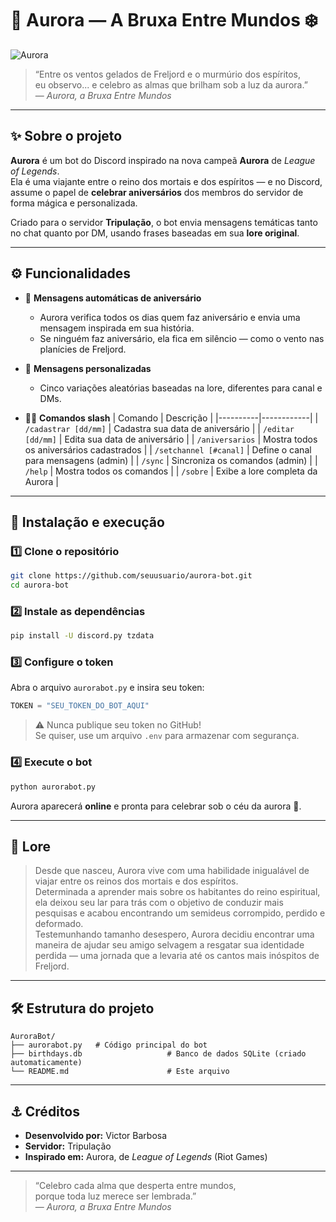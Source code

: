 # 🌌 Aurora — A Bruxa Entre Mundos ❄️

![Aurora](https://pbs.twimg.com/media/GWJKHU_asAAZA78?format=jpg&name=small)

> “Entre os ventos gelados de Freljord e o murmúrio dos espíritos,  
> eu observo... e celebro as almas que brilham sob a luz da aurora.”  
> — *Aurora, a Bruxa Entre Mundos*

---

## ✨ Sobre o projeto

**Aurora** é um bot do Discord inspirado na nova campeã **Aurora** de *League of Legends*.  
Ela é uma viajante entre o reino dos mortais e dos espíritos — e no Discord, assume o papel de **celebrar aniversários** dos membros do servidor de forma mágica e personalizada.

Criado para o servidor **Tripulação**, o bot envia mensagens temáticas tanto no chat quanto por DM, usando frases baseadas em sua **lore original**.

---

## ⚙️ Funcionalidades

- 🎂 **Mensagens automáticas de aniversário**
  - Aurora verifica todos os dias quem faz aniversário e envia uma mensagem inspirada em sua história.
  - Se ninguém faz aniversário, ela fica em silêncio — como o vento nas planícies de Freljord.

- 💬 **Mensagens personalizadas**
  - Cinco variações aleatórias baseadas na lore, diferentes para canal e DMs.

- 🧙‍♀️ **Comandos slash**
  | Comando | Descrição |
  |----------|------------|
  | `/cadastrar [dd/mm]` | Cadastra sua data de aniversário |
  | `/editar [dd/mm]` | Edita sua data de aniversário |
  | `/aniversarios` | Mostra todos os aniversários cadastrados |
  | `/setchannel [#canal]` | Define o canal para mensagens (admin) |
  | `/sync` | Sincroniza os comandos (admin) |
  | `/help` | Mostra todos os comandos |
  | `/sobre` | Exibe a lore completa da Aurora |

---

## 🧭 Instalação e execução

### 1️⃣ Clone o repositório
```bash
git clone https://github.com/seuusuario/aurora-bot.git
cd aurora-bot
```

### 2️⃣ Instale as dependências
```bash
pip install -U discord.py tzdata
```

### 3️⃣ Configure o token
Abra o arquivo `aurorabot.py` e insira seu token:
```python
TOKEN = "SEU_TOKEN_DO_BOT_AQUI"
```

> ⚠️ Nunca publique seu token no GitHub!  
> Se quiser, use um arquivo `.env` para armazenar com segurança.

### 4️⃣ Execute o bot
```bash
python aurorabot.py
```

Aurora aparecerá **online** e pronta para celebrar sob o céu da aurora 🌌.

---

## 📜 Lore

> Desde que nasceu, Aurora vive com uma habilidade inigualável de viajar entre os reinos dos mortais e dos espíritos.  
> Determinada a aprender mais sobre os habitantes do reino espiritual, ela deixou seu lar para trás com o objetivo de conduzir mais pesquisas e acabou encontrando um semideus corrompido, perdido e deformado.  
> Testemunhando tamanho desespero, Aurora decidiu encontrar uma maneira de ajudar seu amigo selvagem a resgatar sua identidade perdida — uma jornada que a levaria até os cantos mais inóspitos de Freljord.

---

## 🛠️ Estrutura do projeto

```
AuroraBot/
├── aurorabot.py   # Código principal do bot
├── birthdays.db                   # Banco de dados SQLite (criado automaticamente)
└── README.md                      # Este arquivo
```

---

## ⚓ Créditos

- **Desenvolvido por:** Victor Barbosa 
- **Servidor:** Tripulação  
- **Inspirado em:** Aurora, de *League of Legends* (Riot Games)

---

> “Celebro cada alma que desperta entre mundos,  
> porque toda luz merece ser lembrada.”  
> — *Aurora, a Bruxa Entre Mundos*
